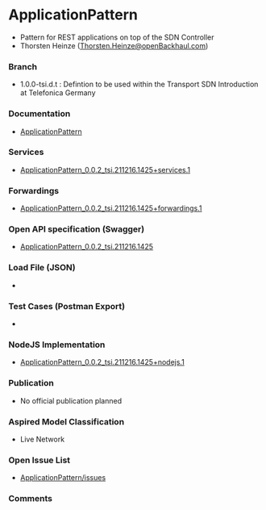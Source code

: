 # ApplicationPattern
- Pattern for REST applications on top of the SDN Controller
- Thorsten Heinze (Thorsten.Heinze@openBackhaul.com)

### Branch
- 1.0.0-tsi.d.t : Defintion to be used within the Transport SDN Introduction at Telefonica Germany

### Documentation
- [ApplicationPattern](./doc/Main.md)

### Services
- [ApplicationPattern_0.0.2_tsi.211216.1425+services.1](./ApplicationPattern_0.0.2_tsi.211216.1425+services.1.xlsx)

### Forwardings
- [ApplicationPattern_0.0.2_tsi.211216.1425+forwardings.1](./ApplicationPattern_0.0.2_tsi.211216.1425+forwardings.1.xlsx)

### Open API specification (Swagger)
- [ApplicationPattern_0.0.2_tsi.211216.1425](./ApplicationPattern_0.0.2_tsi.211216.1425.yaml)

### Load File (JSON)
- 

### Test Cases (Postman Export)
- 

### NodeJS Implementation
- [ApplicationPattern_0.0.2_tsi.211216.1425+nodejs.1](./ApplicationPattern_0.0.2_tsi.211216.1425+nodejs.1.zip)

### Publication
- No official publication planned

### Aspired Model Classification
- Live Network

### Open Issue List
- [ApplicationPattern/issues](../../issues)

### Comments

